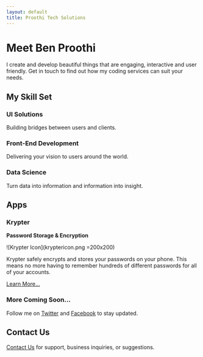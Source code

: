 ```yaml
---
layout: default
title: Proothi Tech Solutions
---
```


# Meet Ben Proothi

I create and develop beautiful things that are engaging, interactive and user friendly. Get in touch to find out how my coding services can suit your needs.


## My Skill Set

### UI Solutions
Building bridges between users and clients.
### Front-End Development
Delivering your vision to users around the world.
### Data Science
Turn data into information and information into insight.


## Apps

### Krypter
**Password Storage & Encryption**

![Krypter Icon](kryptericon.png =200x200)

Krypter safely encrypts and stores your passwords on your phone. This means no more having to remember hundreds of different passwords for all of your accounts.

[Learn More...](./krypter.html)

### More Coming Soon...
Follow me on [Twitter](https://www.twitter.com/benproothi) and [Facebook](https://www.facebook.com/ben.proothi) to stay updated.


## Contact Us
[Contact Us](./contact.html) for support, business inquiries, or suggestions.
